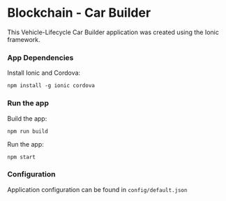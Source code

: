 # Blockchain - Car Builder

This Vehicle-Lifecycle Car Builder application was created using the Ionic framework. 

### App Dependencies

Install Ionic and Cordova:

    npm install -g ionic cordova

### Run the app

Build the app:

    npm run build

Run the app:
    
    npm start

### Configuration

Application configuration can be found in `config/default.json`
